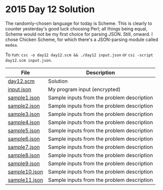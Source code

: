 # 2015 Day 12 Solution
The randomly-chosen language for today is Scheme. This is clearly to counter
yesterday's good luck choosing Perl; all things being equal, Scheme would not
be my first choice for parsing JSON. Still, onward. I chose Chicken Scheme,
for which there's a JSON-parsing module called `medea`.

To run: `csc -o day12 day12.scm && ./day12 input.json` or
        `csi -script day12.scm input.json`.

|File|Description
|---|--------|
|[day12.scm](day12.scm)         | Solution |
|[input.json](input.json)       | My program input (encrypted) |
|[sample1.json](sample1.json)   | Sample inputs from the problem description |
|[sample2.json](sample2.json)   | Sample inputs from the problem description |
|[sample3.json](sample3.json)   | Sample inputs from the problem description |
|[sample4.json](sample4.json)   | Sample inputs from the problem description |
|[sample5.json](sample5.json)   | Sample inputs from the problem description |
|[sample6.json](sample6.json)   | Sample inputs from the problem description |
|[sample7.json](sample7.json)   | Sample inputs from the problem description |
|[sample8.json](sample8.json)   | Sample inputs from the problem description |
|[sample9.json](sample9.json)   | Sample inputs from the problem description |
|[sample10.json](sample10.json) | Sample inputs from the problem description |
|[sample11.json](sample11.json) | Sample inputs from the problem description |

